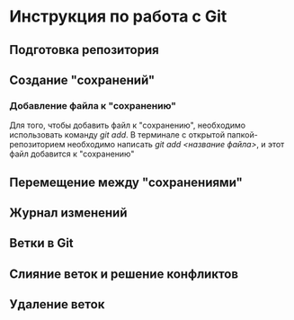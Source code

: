# Инструкция по работа с Git

## Подготовка репозитория

## Создание "сохранений"

### Добавление файла к "сохранению"
Для того, чтобы добавить файл к "сохранению", необходимо использовать команду *git add*. В терминале с открытой папкой-репозиторием необходимо написать *git add <название файла>*, и этот файл добавится к "сохранению"
## Перемещение между "сохранениями"

## Журнал изменений

## Ветки в Git

## Слияние веток и решение конфликтов

## Удаление веток
